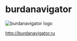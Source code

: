 # burdanavigator
![burdanavigator logo](http://burdanavigator.ru/img/burdanavigator_logo.jpg?1 "")

<http://burdanavigator.ru>


